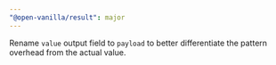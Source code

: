 ```yaml
---
"@open-vanilla/result": major
---
```


Rename `value` output field to `payload` to better differentiate the pattern overhead from the actual value.
